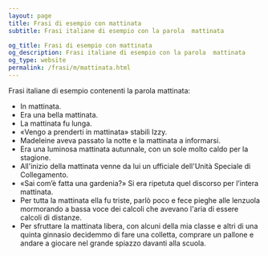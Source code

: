 ```yaml
---
layout: page
title: Frasi di esempio con mattinata 
subtitle: Frasi italiane di esempio con la parola  mattinata

og_title: Frasi di esempio con mattinata 
og_description: Frasi italiane di esempio con la parola  mattinata
og_type: website
permalink: /frasi/m/mattinata.html
---
```


Frasi italiane di esempio contenenti la parola mattinata:


- In mattinata.
- Era una bella mattinata.
- La mattinata fu lunga.
- «Vengo a prenderti in mattinata» stabilì Izzy.
- Madeleine aveva passato la notte e la mattinata a informarsi.
- Era una luminosa mattinata autunnale, con un sole molto caldo per la stagione.
- All'inizio della mattinata venne da lui un ufficiale dell'Unità Speciale di Collegamento.
- «Sai com’è fatta una gardenia?» Si era ripetuta quel discorso per l’intera mattinata.
- Per tutta la mattinata ella fu triste, parlò poco e fece pieghe alle lenzuola mormorando a bassa voce dei calcoli che avevano l'aria di essere calcoli di distanze.
- Per sfruttare la mattinata libera, con alcuni della mia classe e altri di una quinta ginnasio decidemmo di fare una colletta, comprare un pallone e andare a giocare nel grande spiazzo davanti alla scuola.

